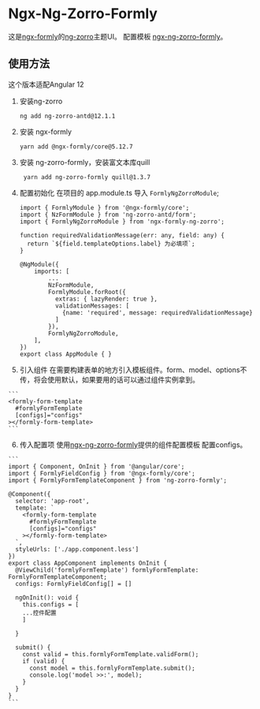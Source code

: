 # Ngx-Ng-Zorro-Formly

这是[ngx-formly](https://github.com/ngx-formly/ngx-formly)的[ng-zorro](https://github.com/NG-ZORRO/ng-zorro-antd)主题UI。
配置模板 [ngx-ng-zorro-formly](https://zzhimin.github.io/ngx-ng-zorro-formly/)。

## 使用方法
  这个版本适配Angular 12

1. 安装ng-zorro
    ```
    ng add ng-zorro-antd@12.1.1
    ```
2. 安装 ngx-formly
    ```
    yarn add @ngx-formly/core@5.12.7
    ```
3. 安装 ng-zorro-formly，安装富文本库quill
   ```
    yarn add ng-zorro-formly quill@1.3.7
   ```


4. 配置初始化
   在项目的 app.module.ts 导入 `FormlyNgZorroModule`;
    ```
    import { FormlyModule } from '@ngx-formly/core';
    import { NzFormModule } from 'ng-zorro-antd/form';
    import { FormlyNgZorroModule } from 'ngx-formly-ng-zorro';

    function requiredValidationMessage(err: any, field: any) {
      return `${field.templateOptions.label} 为必填项`;
    }

    @NgModule({
        imports: [
            ...
            NzFormModule,
            FormlyModule.forRoot({ 
              extras: { lazyRender: true },
              validationMessages: [
                {name: 'required', message: requiredValidationMessage}
              ]
            }),
            FormlyNgZorroModule,
        ],
    })
    export class AppModule { }
    ```

  5. 引入组件
    在需要构建表单的地方引入模板组件。form、model、options不传，将会使用默认，如果要用的话可以通过组件实例拿到。

    ```
    <formly-form-template 
      #formlyFormTemplate
      [configs]="configs"
    ></formly-form-template>
    ```

  6. 传入配置项
    使用[ngx-ng-zorro-formly](https://zzhimin.github.io/ngx-ng-zorro-formly/)提供的组件配置模板 配置configs。

    ```
    import { Component, OnInit } from '@angular/core';
    import { FormlyFieldConfig } from '@ngx-formly/core';
    import { FormlyFormTemplateComponent } from 'ng-zorro-formly';

    @Component({
      selector: 'app-root',
      template: `
        <formly-form-template 
          #formlyFormTemplate
          [configs]="configs"
        ></formly-form-template>
      `,
      styleUrls: ['./app.component.less']
    })
    export class AppComponent implements OnInit {
      @ViewChild('formlyFormTemplate') formlyFormTemplate: FormlyFormTemplateComponent;
      configs: FormlyFieldConfig[] = []

      ngOnInit(): void {
        this.configs = [
        ...控件配置
        ]

      }

      submit() {
        const valid = this.formlyFormTemplate.validForm();
        if (valid) {
          const model = this.formlyFormTemplate.submit();
          console.log('model >>:', model);
        }
      }
    }
    ```

